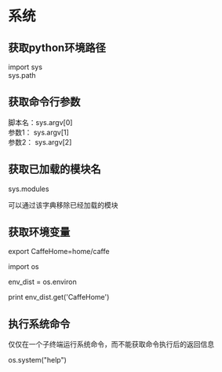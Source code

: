 # 系统

## 获取python环境路径

import sys  
sys.path

## 获取命令行参数

脚本名：sys.argv[0]  
参数1： sys.argv[1]  
参数2： sys.argv[2]

## 获取已加载的模块名

sys.modules

可以通过该字典移除已经加载的模块

## 获取环境变量

export CaffeHome=home/caffe

import os

env_dist = os.environ

print env_dist.get('CaffeHome')

## 执行系统命令

仅仅在一个子终端运行系统命令，而不能获取命令执行后的返回信息

os.system("help")
